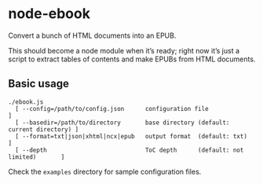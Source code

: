 node-ebook
==========

Convert a bunch of HTML documents into an EPUB.

This should become a node module when it’s ready; right now it’s just a script
to extract tables of contents and make EPUBs from HTML documents.

Basic usage
-----------

```
./ebook.js
  [ --config=/path/to/config.json      configuration file                          ]
  [ --basedir=/path/to/directory       base directory (default: current directory) ]
  [ --format=txt|json|xhtml|ncx|epub   output format  (default: txt)               ]
  [ --depth                            ToC depth      (default: not limited)       ]
```

Check the `examples` directory for sample configuration files.

